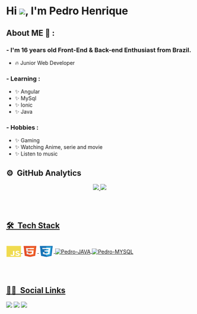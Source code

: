 <h1 align="left">Hi <img src="https://raw.githubusercontent.com/kaueMarques/kaueMarques/master/hi.gif" width="30px">, I'm Pedro Henrique</h1>

## About ME 💬 :
### - I'm 16 years old Front-End & Back-end Enthusiast from Brazil.
- 🔥 Junior Web Developer 
### - Learning :
- ✨ Angular
- ✨ MySql
- ✨ Ionic
- ✨ Java
### - Hobbies : 
- ✨ Gaming
- ✨ Watching Anime, serie and movie
- ✨ Listen to music

## ⚙️ &nbsp;GitHub Analytics
<div align="center">
  <a href="https://github.com/PedroHenriquevr">
  <img height="180em" src="https://github-readme-stats.vercel.app/api?username=PedroHenriquevr&show_icons=true&theme=dark&include_all_commits=true&count_private=true"/>
  <img height="180em" src="https://github-readme-stats.vercel.app/api/top-langs/?username=PedroHenriquevr&layout=compact&langs_count=7&theme=dark"/>
</div>

<br><br>

## 🛠 &nbsp;Tech Stack
<div style="display: inline_block"><br>
  <img align="center" alt="Pedro-Js" height="30" width="40" src="https://raw.githubusercontent.com/devicons/devicon/master/icons/javascript/javascript-plain.svg">
  <img align="center" alt="Pedro-HTML" height="30" width="40" src="https://raw.githubusercontent.com/devicons/devicon/master/icons/html5/html5-original.svg">
  <img align="center" alt="Pedro-CSS" height="30" width="40" src="https://raw.githubusercontent.com/devicons/devicon/master/icons/css3/css3-original.svg">
  <img align="center" alt="Pedro-JAVA" height="30" width="40" src="https://cdn.jsdelivr.net/gh/devicons/devicon/icons/java/java-original.svg" />
  <img align="center" alt="Pedro-MYSQL" height="30" width="40" src="https://cdn.jsdelivr.net/gh/devicons/devicon/icons/mysql/mysql-original.svg" />
</div>

<br><br>

## 🧑🏻 &nbsp;Social Links
<div> 
  <a href="https://instagram.com/pedro.hvr" target="_blank"><img src="https://img.shields.io/badge/-Instagram-%23E4405F?style=for-the-badge&logo=instagram&logoColor=white" target="_blank"></a>
  <a href = "mailto:pedrohvribeiro@gmail.com"><img src="https://img.shields.io/badge/-Gmail-%23333?style=for-the-badge&logo=gmail&logoColor=white" target="_blank"></a>
  <a href="https://www.linkedin.com/in/pedro-vieira-9179a7210/" target="_blank"><img src="https://img.shields.io/badge/-LinkedIn-%230077B5?style=for-the-badge&logo=linkedin&logoColor=white" target="_blank"></a> 

</div>
